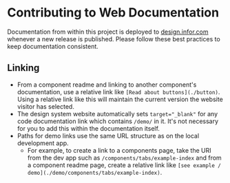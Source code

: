 # Contributing to Web Documentation

Documentation from within this project is deployed to [design.infor.com](https://design.infor.com) whenever a new release is published. Please follow these best practices to keep documentation consistent.

## Linking

- From a component readme and linking to another component's documentation, use a relative link like `[Read about buttons](./button)`. Using a relative link like this will maintain the current version the website visitor has selected.
- The design system website automatically sets `target="_blank"` for any code documentation link which contains `/demo/` in it. It's not necessary for you to add this within the documentation itself.
- Paths for demo links use the same URL structure as on the local development app.
    - For example, to create a link to a components page, take the URI from the dev app such as `/components/tabs/example-index` and from a component readme page, create a relative link like `[see example / demo](./demo/components/tabs/example-index)`.